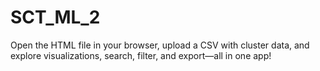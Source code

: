 # SCT_ML_2
Open the HTML file in your browser, upload a CSV with cluster data, and explore visualizations, search, filter, and export—all in one app!
